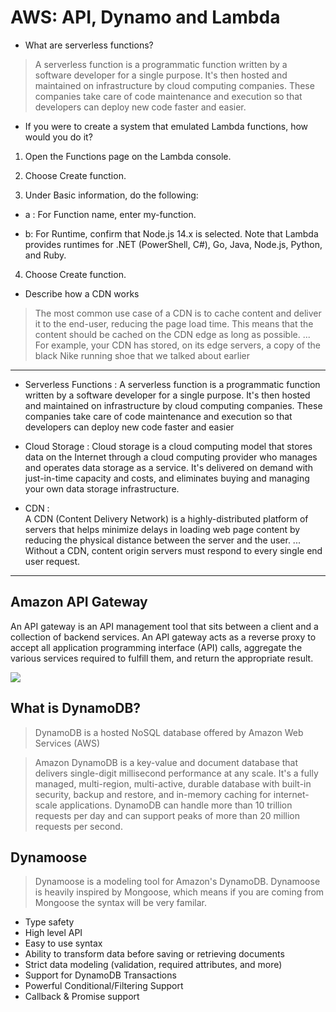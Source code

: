 #  AWS: API, Dynamo and Lambda

- What are serverless functions? 

> A serverless function is a programmatic function written by a software developer for a single purpose. It's then hosted and maintained on infrastructure by cloud computing companies. These companies take care of code maintenance and execution so that developers can deploy new code faster and easier.

- If you were to create a system that emulated Lambda functions,  how would you do it?

1. Open the Functions page on the Lambda console.

2. Choose Create function.

3. Under Basic information, do the following:

- a : For Function name, enter my-function.

- b: For Runtime, confirm that Node.js 14.x is selected.
 Note that Lambda provides runtimes for .NET (PowerShell, C#), Go, Java, Node.js, Python, and Ruby.

4. Choose Create function.

- Describe how a CDN works

> The most common use case of a CDN is to cache content and deliver it to the end-user, reducing the page load time. This means that the content should be cached on the CDN edge as long as possible. ... For example, your CDN has stored, on its edge servers, a copy of the black Nike running shoe that we talked about earlier

<hr>

- Serverless Functions : 
A serverless function is a programmatic function written by a software developer for a single purpose. It's then hosted and maintained on infrastructure by cloud computing companies. These companies take care of code maintenance and execution so that developers can deploy new code faster and easier

- Cloud Storage : 
Cloud storage is a cloud computing model that stores data on the Internet through a cloud computing provider who manages and operates data storage as a service. It's delivered on demand with just-in-time capacity and costs, and eliminates buying and managing your own data storage infrastructure.

- CDN :  
A CDN (Content Delivery Network) is a highly-distributed platform of servers that helps minimize delays in loading web page content by reducing the physical distance between the server and the user. ... Without a CDN, content origin servers must respond to every single end user request.

<hr>

## Amazon API Gateway

> 
An API gateway is an API management tool that sits between a client and a collection of backend services. An API gateway acts as a reverse proxy to accept all application programming interface (API) calls, aggregate the various services required to fulfill them, and return the appropriate result.

![](https://d2908q01vomqb2.cloudfront.net/1b6453892473a467d07372d45eb05abc2031647a/2018/06/13/api-backends.png)


## What is DynamoDB?

> DynamoDB is a hosted NoSQL database offered by Amazon Web Services (AWS)

> Amazon DynamoDB is a key-value and document database that delivers single-digit millisecond performance at any scale. It's a fully managed, multi-region, multi-active, durable database with built-in security, backup and restore, and in-memory caching for internet-scale applications. DynamoDB can handle more than 10 trillion requests per day and can support peaks of more than 20 million requests per second.

## Dynamoose

> Dynamoose is a modeling tool for Amazon's DynamoDB. Dynamoose is heavily inspired by Mongoose, which means if you are coming from Mongoose the syntax will be very familar.

- Type safety
- High level API
- Easy to use syntax
- Ability to transform data before saving or retrieving documents
- Strict data modeling (validation, required attributes, and more)
- Support for DynamoDB Transactions
- Powerful Conditional/Filtering Support
- Callback & Promise support